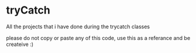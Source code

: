 # tryCatch
All the projects that i have done during the trycatch classes


please do not copy or paste any of this code, 
use this as a referance and be createive :)
